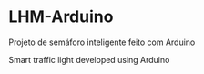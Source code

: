# LHM-Arduino
<p> Projeto de semáforo inteligente feito com Arduino </p>
<p> Smart traffic light developed using Arduino </p>
